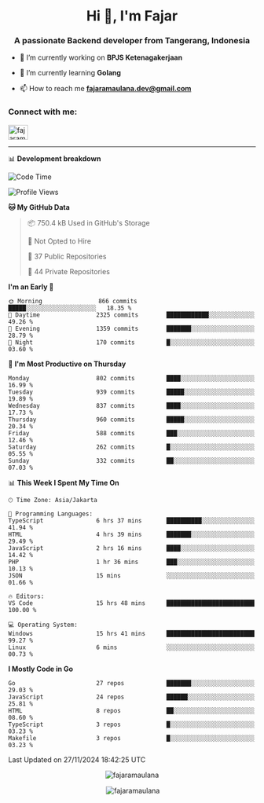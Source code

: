<h1 align="center">Hi 👋, I'm Fajar</h1>
<h3 align="center">A passionate Backend developer from Tangerang, Indonesia</h3>

<!-- <p align="left"> <img src="https://komarev.com/ghpvc/?username=fajaramaulana&label=Profile%20views&color=0e75b6&style=flat" alt="fajaramaulana" /> </p> -->

- 🔭 I’m currently working on **BPJS Ketenagakerjaan**

- 🌱 I’m currently learning **Golang**

- 📫 How to reach me **fajaramaulana.dev@gmail.com**

<h3 align="left">Connect with me:</h3>
<p align="left">
<a href="https://linkedin.com/in/fajar-agus-maulana-73533a180/" target="blank"><img align="center" src="https://raw.githubusercontent.com/rahuldkjain/github-profile-readme-generator/master/src/images/icons/Social/linked-in-alt.svg" alt="fajaramaulana" height="30" width="40" /></a>
</p>

-------

📊 **Development breakdown**
<!--START_SECTION:waka-->
![Code Time](http://img.shields.io/badge/Code%20Time-2%2C478%20hrs%206%20mins-blue)

![Profile Views](http://img.shields.io/badge/Profile%20Views-0-blue)

**🐱 My GitHub Data** 

> 📦 750.4 kB Used in GitHub's Storage 
 > 
> 🚫 Not Opted to Hire
 > 
> 📜 37 Public Repositories 
 > 
> 🔑 44 Private Repositories 
 > 
**I'm an Early 🐤** 

```text
🌞 Morning                866 commits         █████░░░░░░░░░░░░░░░░░░░░   18.35 % 
🌆 Daytime                2325 commits        ████████████░░░░░░░░░░░░░   49.26 % 
🌃 Evening                1359 commits        ███████░░░░░░░░░░░░░░░░░░   28.79 % 
🌙 Night                  170 commits         █░░░░░░░░░░░░░░░░░░░░░░░░   03.60 % 
```
📅 **I'm Most Productive on Thursday** 

```text
Monday                   802 commits         ████░░░░░░░░░░░░░░░░░░░░░   16.99 % 
Tuesday                  939 commits         █████░░░░░░░░░░░░░░░░░░░░   19.89 % 
Wednesday                837 commits         ████░░░░░░░░░░░░░░░░░░░░░   17.73 % 
Thursday                 960 commits         █████░░░░░░░░░░░░░░░░░░░░   20.34 % 
Friday                   588 commits         ███░░░░░░░░░░░░░░░░░░░░░░   12.46 % 
Saturday                 262 commits         █░░░░░░░░░░░░░░░░░░░░░░░░   05.55 % 
Sunday                   332 commits         ██░░░░░░░░░░░░░░░░░░░░░░░   07.03 % 
```


📊 **This Week I Spent My Time On** 

```text
🕑︎ Time Zone: Asia/Jakarta

💬 Programming Languages: 
TypeScript               6 hrs 37 mins       ██████████░░░░░░░░░░░░░░░   41.94 % 
HTML                     4 hrs 39 mins       ███████░░░░░░░░░░░░░░░░░░   29.49 % 
JavaScript               2 hrs 16 mins       ████░░░░░░░░░░░░░░░░░░░░░   14.42 % 
PHP                      1 hr 36 mins        ███░░░░░░░░░░░░░░░░░░░░░░   10.13 % 
JSON                     15 mins             ░░░░░░░░░░░░░░░░░░░░░░░░░   01.66 % 

🔥 Editors: 
VS Code                  15 hrs 48 mins      █████████████████████████   100.00 % 

💻 Operating System: 
Windows                  15 hrs 41 mins      █████████████████████████   99.27 % 
Linux                    6 mins              ░░░░░░░░░░░░░░░░░░░░░░░░░   00.73 % 
```

**I Mostly Code in Go** 

```text
Go                       27 repos            ███████░░░░░░░░░░░░░░░░░░   29.03 % 
JavaScript               24 repos            ██████░░░░░░░░░░░░░░░░░░░   25.81 % 
HTML                     8 repos             ██░░░░░░░░░░░░░░░░░░░░░░░   08.60 % 
TypeScript               3 repos             █░░░░░░░░░░░░░░░░░░░░░░░░   03.23 % 
Makefile                 3 repos             █░░░░░░░░░░░░░░░░░░░░░░░░   03.23 % 
```




 Last Updated on 27/11/2024 18:42:25 UTC
<!--END_SECTION:waka-->
<p align="center"><img align="center" src="https://github-readme-stats.vercel.app/api/top-langs?username=fajaramaulana&show_icons=true&locale=en&layout=compact" alt="fajaramaulana" /></p>

<p align="center">&nbsp;<img align="center" src="https://github-readme-stats.vercel.app/api?username=fajaramaulana&show_icons=true&locale=en" alt="fajaramaulana" /></p>
